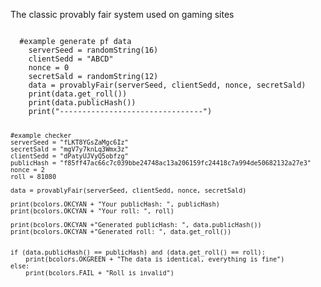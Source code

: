The classic provably fair system used on gaming sites

<code>
  #example generate pf data
    serverSeed = randomString(16)
    clientSedd = "ABCD"
    nonce = 0
    secretSald = randomString(12)
    data = provablyFair(serverSeed, clientSedd, nonce, secretSald)
    print(data.get_roll())
    print(data.publicHash())
    print("--------------------------------")

    #example checker
    serverSeed = "fLKT8YGsZaMgc6Iz"
    secretSald = "mgV7y7knLq3Wmx3z"
    clientSedd = "dPatyUJVyQ5obfzg"
    publicHash = "f85ff47ac66c7c039bbe24748ac13a206159fc24418c7a994de50682132a27e3"
    nonce = 2
    roll = 81080

    data = provablyFair(serverSeed, clientSedd, nonce, secretSald)

    print(bcolors.OKCYAN + "Your publicHash: ", publicHash)
    print(bcolors.OKCYAN + "Your roll: ", roll)

    print(bcolors.OKCYAN +"Generated publicHash: ", data.publicHash())
    print(bcolors.OKCYAN +"Generated roll: ", data.get_roll())


    if (data.publicHash() == publicHash) and (data.get_roll() == roll):
        print(bcolors.OKGREEN + "The data is identical, everything is fine")
    else:
        print(bcolors.FAIL + "Roll is invalid")
  </code>
